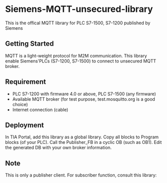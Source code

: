 # Siemens-MQTT-unsecured-library
This is the offical MQTT library for PLC S7-1500, S7-1200 published by Siemens

## Getting Started
MQTT is a light-weight protocol for M2M communication. This library enable Siemens'PLCs 
(S7-1200, S7-1500) to connect to unsecured MQTT broker.

## Requirement
- PLC S7-1200 with firmware 4.0 or above, PLC S7-1500 (any firmware)
- Available MQTT broker (for test purpose, test.mosquitto.org is a good choice)
- Internet connection (cable)

## Deployment
In TIA Portal, add this library as a global library. Copy all blocks to Program blocks
(of your PLC). Call the Publisher_FB in a cyclic OB (such as OB1). Edit the generated DB
with your own broker information.

## Note
This is only a publisher client. For subscriber function, consult this library: 
